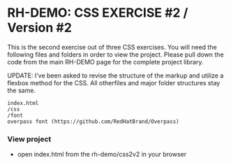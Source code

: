 # RH-DEMO: CSS EXERCISE #2 / Version #2

This is the second exercise out of three CSS exercises. You will need the following files and folders in order to view the project. Please pull down the code from the main RH-DEMO page for the complete project library.

UPDATE: I've been asked to revise the structure of the markup and utilize a flexbox method for the CSS. All otherfiles and major folder structures stay the same.

```
index.html
/css 
/font
overpass font (https://github.com/RedHatBrand/Overpass)
```

### View project
- open index.html from the rh-demo/css2v2 in your browser

